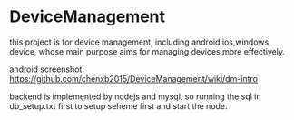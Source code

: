 # DeviceManagement
this project is for device management, including android,ios,windows device,  whose main purpose aims for managing devices more effectively.

android screenshot: https://github.com/chenxb2015/DeviceManagement/wiki/dm-intro

backend is implemented by nodejs and mysql, so running the sql in db_setup.txt first to setup seheme first and start the node.
